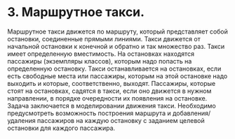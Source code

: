 # 3. Маршрутное такси.

Маршрутное такси движется по маршруту, который представляет собой остановки, соединенные прямыми линиями. Такси движется
от начальной остановки к конечной и обратно и так множество раз. Такси имеет определенную вместимость. На остановках
находятся пассажиры (экземпляры классов), которым надо попасть на определенную остановку. Такси останавливается на
остановках, если есть свободные места или пассажиры, которым на этой остановке надо выходить и которые, соответственно,
выходят. Пассажиры, которые стоят на остановках, садятся в такси, если оно движется в нужном направлении, в порядке
очередности их появления на остановке. Задача заключается в моделировании движения такси. Необходимо предусмотреть
возможность построения маршрута и добавления/удаления пассажиров на каждую остановку с заданием целевой остановки для
каждого пассажира.